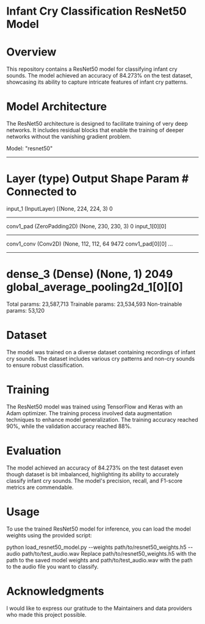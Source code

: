 # Infant Cry Classification ResNet50 Model

# Overview
This repository contains a ResNet50 model for classifying infant cry sounds. The model achieved an accuracy of 84.273% on the test dataset, showcasing its ability to capture intricate features of infant cry patterns.

# Model Architecture
The ResNet50 architecture is designed to facilitate training of very deep networks. It includes residual blocks that enable the training of deeper networks without the vanishing gradient problem.


Model: "resnet50"
__________________________________________________________________________________________
Layer (type)                    Output Shape         Param #     Connected to
==========================================================================================
input_1 (InputLayer)            [(None, 224, 224, 3) 0
__________________________________________________________________________________________
conv1_pad (ZeroPadding2D)       (None, 230, 230, 3)  0           input_1[0][0]
__________________________________________________________________________________________
conv1_conv (Conv2D)             (None, 112, 112, 64 9472        conv1_pad[0][0]
...
__________________________________________________________________________________________
dense_3 (Dense)                 (None, 1)            2049        global_average_pooling2d_1[0][0]
==========================================================================================
Total params: 23,587,713
Trainable params: 23,534,593
Non-trainable params: 53,120

# Dataset
The model was trained on a diverse dataset containing recordings of infant cry sounds. The dataset includes various cry patterns and non-cry sounds to ensure robust classification.

# Training
The ResNet50 model was trained using TensorFlow and Keras with an Adam optimizer. The training process involved data augmentation techniques to enhance model generalization. The training accuracy reached 90%, while the validation accuracy reached 88%.

# Evaluation
The model achieved an accuracy of 84.273% on the test dataset even though dataset is bit imbalanced, highlighting its ability to accurately classify infant cry sounds. The model's precision, recall, and F1-score metrics are commendable.

# Usage
To use the trained ResNet50 model for inference, you can load the model weights using the provided script:


python load_resnet50_model.py --weights path/to/resnet50_weights.h5 --audio path/to/test_audio.wav
Replace path/to/resnet50_weights.h5 with the path to the saved model weights and path/to/test_audio.wav with the path to the audio file you want to classify.

# Acknowledgments
I would like to express our gratitude to the Maintainers and data providers who made this project possible.
